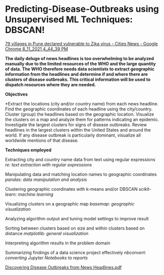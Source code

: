 
# Predicting-Disease-Outbreaks using Unsupervised ML Techniques: DBSCAN!


[79 villages in Pune declared vulnerable to Zika virus - Cities News - Google Chrome 8_11_2021 4_44_39 PM](https://user-images.githubusercontent.com/54360488/129195846-d2cffd16-2f3e-46b1-8dfd-c0db3fd1a431.png)

__The daily deluge of news headlines is too overwhelming to be analyzed manually due to the limited resources of the WHO and the large quantity of data. The WHO therefore needs data scientists to extract geographic information from the headlines and determine if and where there are clusters of disease outbreaks. This critical information will be used to dispatch resources where they are needed.__

__Objectives__

*Extract the locations (city and/or country name) from each news headline.
Find the geographic coordinates of each headline using the city/country.
Cluster (group) the headlines based on the geographic location.
Visualize the clusters on a map and analyze them for patterns indicating an epidemic.
Investigate the largest clusters for signs of disease outbreaks.
Review headlines in the largest clusters within the United States and around the world. If any disease outbreak is particularly dominant, visualize all worldwide mentions of that disease.


**Techniques employed**


Extracting city and country name data from text using regular expressions
    *re: text extraction with regular expressions*

Manipulating data and matching location names to geographic coordinates
    *pandas: data manipulation and analysis*

Clustering geographic coordinates with k-means and/or DBSCAN
    *scikit-learn: machine learning*

Visualizing clusters on a geographic map
    *basemap: geographic visualization*

Analyzing algorithm output and tuning model settings to improve result

Sorting between clusters based on size and within clusters based on distance
    *matplotlib: general visualization*

Interpreting algorithm results in the problem domain

Summarizing findings of a data science project effectively
    *nbconvert: converting Jupyter Notebooks to reports*


[Discovering Disease Outbreaks from News Headlines.pdf](https://github.com/ItsQuantumC/Predicting-Disease-Outbreaks/files/6973836/Discovering.Disease.Outbreaks.from.News.Headlines.pdf)
